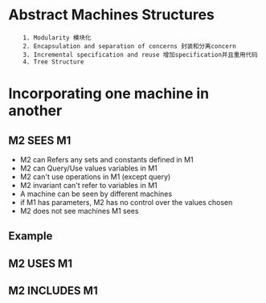 # Abstract Machines Structures
		1. Modularity 模块化
		2. Encapsulation and separation of concerns 封装和分离concern
		3. Incremental specification and reuse 增加specification并且重用代码
		4. Tree Structure
# Incorporating one machine in another
## M2 SEES M1
- M2 can Refers any sets and constants defined in M1
- M2 can Query/Use values variables in M1
- M2 can't use operations in M1 (except query)
- M2 invariant can't refer to variables in M1
- A machine can be seen by different machines
- if M1 has parameters, M2 has no control over the values chosen
- M2 does not see machines M1 sees
## Example
## M2 USES M1
## M2 INCLUDES M1
